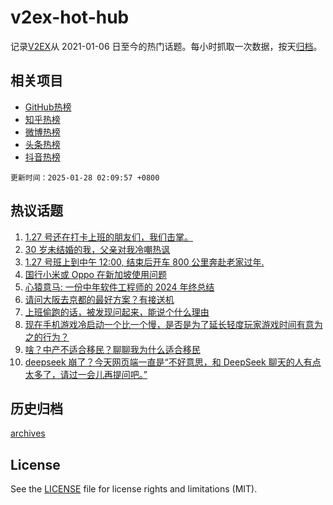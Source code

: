 # v2ex-hot-hub

 记录[V2EX](https://www.v2ex.com/)从 2021-01-06 日至今的热门话题。每小时抓取一次数据，按天[归档](archives)。
 
 ## 相关项目

- [GitHub热榜](https://github.com/it985/github-hot-hub)
- [知乎热榜](https://github.com/it985/zhihu-hot-hub)
- [微博热榜](https://github.com/it985/weibo-hot-hub)
- [头条热榜](https://github.com/it985/toutiao-hot-hub)
- [抖音热榜](https://github.com/it985/douyin-hot-hub)


 `更新时间：2025-01-28 02:09:57 +0800`

## 热议话题

1. [1.27 号还在打卡上班的朋友们，我们击掌。](https://www.v2ex.com/t/1108028)
1. [30 岁未结婚的我，父亲对我冷嘲热讽](https://www.v2ex.com/t/1108066)
1. [1.27 号班上到中午 12:00, 结束后开车 800 公里奔赴老家过年.](https://www.v2ex.com/t/1108039)
1. [国行小米或 Oppo 在新加坡使用问题](https://www.v2ex.com/t/1108038)
1. [心猿意马: 一份中年软件工程师的 2024 年终总结](https://www.v2ex.com/t/1108032)
1. [请问大阪去京都的最好方案？有接送机](https://www.v2ex.com/t/1108063)
1. [上班偷跑的话，被发现问起来，能说个什么理由](https://www.v2ex.com/t/1108047)
1. [现在手机游戏冷启动一个比一个慢，是否是为了延长轻度玩家游戏时间有意为之的行为？](https://www.v2ex.com/t/1108024)
1. [啥？中产不适合移民？聊聊我为什么适合移民](https://www.v2ex.com/t/1108026)
1. [deepseek 崩了？今天网页端一直是“不好意思，和 DeepSeek 聊天的人有点太多了，请过一会儿再提问吧。”](https://www.v2ex.com/t/1108036)

## 历史归档

[archives](archives)

## License

See the [LICENSE](LICENSE) file for license rights and limitations (MIT).
